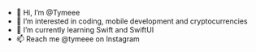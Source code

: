 - 👋 Hi, I’m @Tymeee
- 👀 I’m interested in coding, mobile development and cryptocurrencies
- 🌱 I’m currently learning Swift and SwiftUI
- 📫 Reach me @tymeee on Instagram

<!---
Tymeee/Tymeee is a ✨ special ✨ repository because its `README.md` (this file) appears on your GitHub profile.
You can click the Preview link to take a look at your changes.
--->

